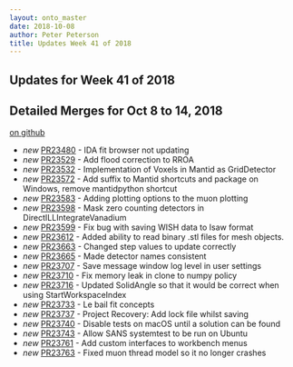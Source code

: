 ```yaml
---
layout: onto_master
date: 2018-10-08
author: Peter Peterson
title: Updates Week 41 of 2018
---
```

Updates for Week 41 of 2018
---------------------------

Detailed Merges for Oct 8 to 14, 2018
-------------------------------------
[on github](https://github.com/mantidproject/mantid/pulls?q=is%3Apr+merged%3A2018-10-09..2018-10-14)

* *new* [PR23480](https://github.com/mantidproject/mantid/pull/23480) - IDA fit browser not updating
* *new* [PR23529](https://github.com/mantidproject/mantid/pull/23529) - Add flood correction to RROA
* *new* [PR23532](https://github.com/mantidproject/mantid/pull/23532) - Implementation of Voxels in Mantid as GridDetector
* *new* [PR23572](https://github.com/mantidproject/mantid/pull/23572) - Add suffix to Mantid shortcuts and package on Windows, remove mantidpython shortcut
* *new* [PR23583](https://github.com/mantidproject/mantid/pull/23583) - Adding plotting options to the muon plotting
* *new* [PR23598](https://github.com/mantidproject/mantid/pull/23598) - Mask zero counting detectors in DirectILLIntegrateVanadium
* *new* [PR23599](https://github.com/mantidproject/mantid/pull/23599) - Fix bug with saving WISH data to Isaw format
* *new* [PR23612](https://github.com/mantidproject/mantid/pull/23612) - Added ability to read binary .stl files for mesh objects.
* *new* [PR23663](https://github.com/mantidproject/mantid/pull/23663) - Changed step values to update correctly
* *new* [PR23665](https://github.com/mantidproject/mantid/pull/23665) - Made detector names consistent
* *new* [PR23707](https://github.com/mantidproject/mantid/pull/23707) - Save message window log level in user settings
* *new* [PR23710](https://github.com/mantidproject/mantid/pull/23710) - Fix memory leak in clone to numpy policy
* *new* [PR23716](https://github.com/mantidproject/mantid/pull/23716) - Updated SolidAngle so that it would be correct when using StartWorkspaceIndex
* *new* [PR23733](https://github.com/mantidproject/mantid/pull/23733) - Le bail fit concepts
* *new* [PR23737](https://github.com/mantidproject/mantid/pull/23737) - Project Recovery: Add lock file whilst saving
* *new* [PR23740](https://github.com/mantidproject/mantid/pull/23740) - Disable tests on macOS until a solution can be found
* *new* [PR23743](https://github.com/mantidproject/mantid/pull/23743) - Allow SANS systemtest to be run on Ubuntu
* *new* [PR23761](https://github.com/mantidproject/mantid/pull/23761) - Add custom interfaces to workbench menus
* *new* [PR23763](https://github.com/mantidproject/mantid/pull/23763) - Fixed muon thread model so it no longer crashes
